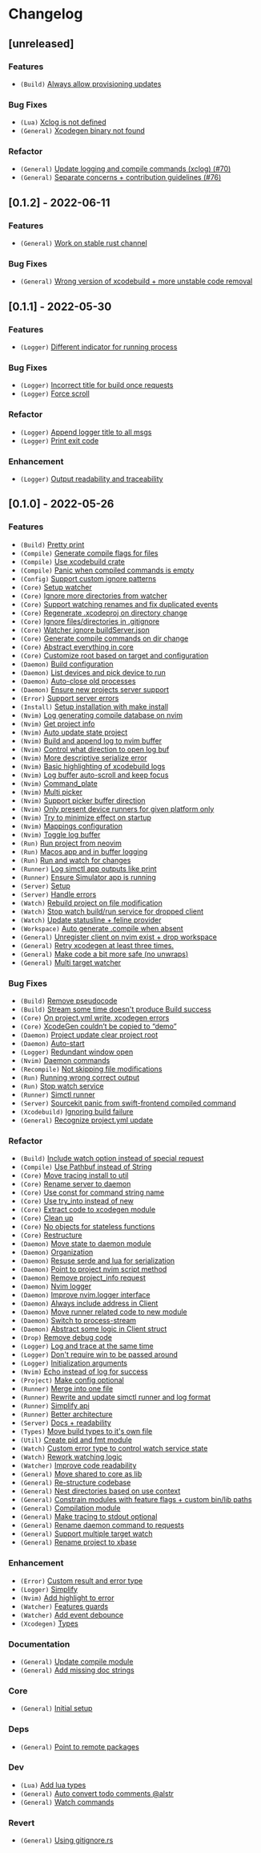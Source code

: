 # Changelog
## [unreleased]
### <!-- 0 -->Features
- `(Build)` <a href="https://github.com/tami5/xbase/commit/64f7591"> Always allow provisioning updates</a>
### <!-- 1 -->Bug Fixes
- `(Lua)` <a href="https://github.com/tami5/xbase/commit/7ff5e0d"> Xclog is not defined</a>
- `(General)` <a href="https://github.com/tami5/xbase/commit/9a13cc8"> Xcodegen binary not found</a>
### <!-- 2 -->Refactor
- `(General)` <a href="https://github.com/tami5/xbase/commit/26ffb32"> Update logging and compile commands (xclog) (#70)</a>
- `(General)` <a href="https://github.com/tami5/xbase/commit/3c53d44"> Separate concerns + contribution guidelines (#76)</a>

## [0.1.2] - 2022-06-11
### <!-- 0 -->Features
- `(General)` <a href="https://github.com/tami5/xbase/commit/b6432a8"> Work on stable rust channel</a>
### <!-- 1 -->Bug Fixes
- `(General)` <a href="https://github.com/tami5/xbase/commit/c9632fa"> Wrong version of xcodebuild + more unstable code removal</a>

## [0.1.1] - 2022-05-30
### <!-- 0 -->Features
- `(Logger)` <a href="https://github.com/tami5/xbase/commit/572f787"> Different indicator for running process</a>
### <!-- 1 -->Bug Fixes
- `(Logger)` <a href="https://github.com/tami5/xbase/commit/25a4e56"> Incorrect title for build once requests</a>
- `(Logger)` <a href="https://github.com/tami5/xbase/commit/4345ae4"> Force scroll</a>
### <!-- 2 -->Refactor
- `(Logger)` <a href="https://github.com/tami5/xbase/commit/f32fd6b"> Append logger title to all msgs</a>
- `(Logger)` <a href="https://github.com/tami5/xbase/commit/8f472b1"> Print exit code</a>
### <!-- 3 -->Enhancement
- `(Logger)` <a href="https://github.com/tami5/xbase/commit/c545b73"> Output readability and traceability</a>

## [0.1.0] - 2022-05-26
### <!-- 0 -->Features
- `(Build)` <a href="https://github.com/tami5/xbase/commit/611ef4d"> Pretty print</a>
- `(Compile)` <a href="https://github.com/tami5/xbase/commit/8855851"> Generate compile flags for files</a>
- `(Compile)` <a href="https://github.com/tami5/xbase/commit/96b44f4"> Use xcodebuild crate</a>
- `(Compile)` <a href="https://github.com/tami5/xbase/commit/8324260"> Panic when compiled commands is empty</a>
- `(Config)` <a href="https://github.com/tami5/xbase/commit/845d62c"> Support custom ignore patterns</a>
- `(Core)` <a href="https://github.com/tami5/xbase/commit/184723e"> Setup watcher</a>
- `(Core)` <a href="https://github.com/tami5/xbase/commit/7e83a55"> Ignore more directories from watcher</a>
- `(Core)` <a href="https://github.com/tami5/xbase/commit/03eece2"> Support watching renames and fix duplicated events</a>
- `(Core)` <a href="https://github.com/tami5/xbase/commit/f161028"> Regenerate .xcodeproj on directory change</a>
- `(Core)` <a href="https://github.com/tami5/xbase/commit/c0df81c"> Ignore files/directories in .gitignore</a>
- `(Core)` <a href="https://github.com/tami5/xbase/commit/1d0f012"> Watcher ignore buildServer.json</a>
- `(Core)` <a href="https://github.com/tami5/xbase/commit/8d7a704"> Generate compile commands on dir change</a>
- `(Core)` <a href="https://github.com/tami5/xbase/commit/b0362ee"> Abstract everything in core</a>
- `(Core)` <a href="https://github.com/tami5/xbase/commit/438cf5a"> Customize root based on target and configuration</a>
- `(Daemon)` <a href="https://github.com/tami5/xbase/commit/8798b62"> Build configuration</a>
- `(Daemon)` <a href="https://github.com/tami5/xbase/commit/45baa47"> List devices and pick device to run</a>
- `(Daemon)` <a href="https://github.com/tami5/xbase/commit/9288671"> Auto-close old processes</a>
- `(Daemon)` <a href="https://github.com/tami5/xbase/commit/38f14e4"> Ensure new projects server support</a>
- `(Error)` <a href="https://github.com/tami5/xbase/commit/0f54252"> Support server errors</a>
- `(Install)` <a href="https://github.com/tami5/xbase/commit/3d32fbb"> Setup installation with make install</a>
- `(Nvim)` <a href="https://github.com/tami5/xbase/commit/d5226d0"> Log generating compile database on nvim</a>
- `(Nvim)` <a href="https://github.com/tami5/xbase/commit/12336ff"> Get project info</a>
- `(Nvim)` <a href="https://github.com/tami5/xbase/commit/56c8326"> Auto update state project</a>
- `(Nvim)` <a href="https://github.com/tami5/xbase/commit/a9eede7"> Build and append log to nvim buffer</a>
- `(Nvim)` <a href="https://github.com/tami5/xbase/commit/a6d7251"> Control what direction to open log buf</a>
- `(Nvim)` <a href="https://github.com/tami5/xbase/commit/9b888d9"> More descriptive serialize error</a>
- `(Nvim)` <a href="https://github.com/tami5/xbase/commit/652ef19"> Basic highlighting of xcodebuild logs</a>
- `(Nvim)` <a href="https://github.com/tami5/xbase/commit/0e41b62"> Log buffer auto-scroll and keep focus</a>
- `(Nvim)` <a href="https://github.com/tami5/xbase/commit/21a9674"> Command_plate</a>
- `(Nvim)` <a href="https://github.com/tami5/xbase/commit/1f08a63"> Multi picker</a>
- `(Nvim)` <a href="https://github.com/tami5/xbase/commit/0dcd297"> Support picker buffer direction</a>
- `(Nvim)` <a href="https://github.com/tami5/xbase/commit/2487351"> Only present device runners for given platform only</a>
- `(Nvim)` <a href="https://github.com/tami5/xbase/commit/bf13348"> Try to minimize effect on startup</a>
- `(Nvim)` <a href="https://github.com/tami5/xbase/commit/85ebe86"> Mappings configuration</a>
- `(Nvim)` <a href="https://github.com/tami5/xbase/commit/8059b24"> Toggle log buffer</a>
- `(Run)` <a href="https://github.com/tami5/xbase/commit/a0531a3"> Run project from neovim</a>
- `(Run)` <a href="https://github.com/tami5/xbase/commit/de4feb1"> Macos app and in buffer logging</a>
- `(Run)` <a href="https://github.com/tami5/xbase/commit/a7ec630"> Run and watch for changes</a>
- `(Runner)` <a href="https://github.com/tami5/xbase/commit/78ea10e"> Log simctl app outputs like print</a>
- `(Runner)` <a href="https://github.com/tami5/xbase/commit/710f450"> Ensure Simulator app is running</a>
- `(Server)` <a href="https://github.com/tami5/xbase/commit/1834662"> Setup</a>
- `(Server)` <a href="https://github.com/tami5/xbase/commit/3f6428e"> Handle errors</a>
- `(Watch)` <a href="https://github.com/tami5/xbase/commit/2d1123e"> Rebuild project on file modification</a>
- `(Watch)` <a href="https://github.com/tami5/xbase/commit/10436b2"> Stop watch build/run service for dropped client</a>
- `(Watch)` <a href="https://github.com/tami5/xbase/commit/b8b74a1"> Update statusline + feline provider</a>
- `(Workspace)` <a href="https://github.com/tami5/xbase/commit/d256c49"> Auto generate .compile when absent</a>
- `(General)` <a href="https://github.com/tami5/xbase/commit/4543d31"> Unregister client on nvim exist + drop workspace</a>
- `(General)` <a href="https://github.com/tami5/xbase/commit/7822b4a"> Retry xcodegen at least three times.</a>
- `(General)` <a href="https://github.com/tami5/xbase/commit/b3bc94b"> Make code a bit more safe (no unwraps)</a>
- `(General)` <a href="https://github.com/tami5/xbase/commit/04ba828"> Multi target watcher</a>
### <!-- 1 -->Bug Fixes
- `(Build)` <a href="https://github.com/tami5/xbase/commit/31abafa"> Remove pseudocode</a>
- `(Build)` <a href="https://github.com/tami5/xbase/commit/7392cfa"> Stream some time doesn't produce Build success</a>
- `(Core)` <a href="https://github.com/tami5/xbase/commit/d9c0296"> On project.yml write, xcodegen errors</a>
- `(Core)` <a href="https://github.com/tami5/xbase/commit/65a5654"> XcodeGen couldn’t be copied to “demo”</a>
- `(Daemon)` <a href="https://github.com/tami5/xbase/commit/ef16dc4"> Project update clear project root</a>
- `(Daemon)` <a href="https://github.com/tami5/xbase/commit/737b7db"> Auto-start</a>
- `(Logger)` <a href="https://github.com/tami5/xbase/commit/e0235a7"> Redundant window open</a>
- `(Nvim)` <a href="https://github.com/tami5/xbase/commit/d8d4ef3"> Daemon commands</a>
- `(Recompile)` <a href="https://github.com/tami5/xbase/commit/4abadd6"> Not skipping file modifications</a>
- `(Run)` <a href="https://github.com/tami5/xbase/commit/a3a8edd"> Running wrong correct output</a>
- `(Run)` <a href="https://github.com/tami5/xbase/commit/a0014e0"> Stop watch service</a>
- `(Runner)` <a href="https://github.com/tami5/xbase/commit/0f26775"> Simctl runner</a>
- `(Server)` <a href="https://github.com/tami5/xbase/commit/697d99f"> Sourcekit panic from swift-frontend compiled command</a>
- `(Xcodebuild)` <a href="https://github.com/tami5/xbase/commit/a366584"> Ignoring build failure</a>
- `(General)` <a href="https://github.com/tami5/xbase/commit/9b53d44"> Recognize project.yml update</a>
### <!-- 2 -->Refactor
- `(Build)` <a href="https://github.com/tami5/xbase/commit/ccada27"> Include watch option instead of special request</a>
- `(Compile)` <a href="https://github.com/tami5/xbase/commit/ec35b61"> Use Pathbuf instead of String</a>
- `(Core)` <a href="https://github.com/tami5/xbase/commit/0c21e7b"> Move tracing install to util</a>
- `(Core)` <a href="https://github.com/tami5/xbase/commit/ad1fffd"> Rename server to daemon</a>
- `(Core)` <a href="https://github.com/tami5/xbase/commit/08d1aed"> Use const for command string name</a>
- `(Core)` <a href="https://github.com/tami5/xbase/commit/8694c47"> Use try_into instead of new</a>
- `(Core)` <a href="https://github.com/tami5/xbase/commit/a201b2e"> Extract code to xcodegen module</a>
- `(Core)` <a href="https://github.com/tami5/xbase/commit/48ad009"> Clean up</a>
- `(Core)` <a href="https://github.com/tami5/xbase/commit/3dd984b"> No objects for stateless functions</a>
- `(Core)` <a href="https://github.com/tami5/xbase/commit/1df0668"> Restructure</a>
- `(Daemon)` <a href="https://github.com/tami5/xbase/commit/96059c4"> Move state to daemon module</a>
- `(Daemon)` <a href="https://github.com/tami5/xbase/commit/be4b5ed"> Organization</a>
- `(Daemon)` <a href="https://github.com/tami5/xbase/commit/e1ac069"> Resuse serde and lua for serialization</a>
- `(Daemon)` <a href="https://github.com/tami5/xbase/commit/3835680"> Point to project nvim script method</a>
- `(Daemon)` <a href="https://github.com/tami5/xbase/commit/5b635da"> Remove project_info request</a>
- `(Daemon)` <a href="https://github.com/tami5/xbase/commit/7307641"> Nvim logger</a>
- `(Daemon)` <a href="https://github.com/tami5/xbase/commit/73cbaf2"> Improve nvim.logger interface</a>
- `(Daemon)` <a href="https://github.com/tami5/xbase/commit/1139fcc"> Always include address in Client</a>
- `(Daemon)` <a href="https://github.com/tami5/xbase/commit/b7a947a"> Move runner related code to new module</a>
- `(Daemon)` <a href="https://github.com/tami5/xbase/commit/15b4c1c"> Switch to process-stream</a>
- `(Daemon)` <a href="https://github.com/tami5/xbase/commit/6ee4138"> Abstract some logic in Client struct</a>
- `(Drop)` <a href="https://github.com/tami5/xbase/commit/4debb3b"> Remove debug code</a>
- `(Logger)` <a href="https://github.com/tami5/xbase/commit/fa52bf5"> Log and trace at the same time</a>
- `(Logger)` <a href="https://github.com/tami5/xbase/commit/0cc1e09"> Don't require win to be passed around</a>
- `(Logger)` <a href="https://github.com/tami5/xbase/commit/d6e9ffb"> Initialization arguments</a>
- `(Nvim)` <a href="https://github.com/tami5/xbase/commit/db76c64"> Echo instead of log for success</a>
- `(Project)` <a href="https://github.com/tami5/xbase/commit/61b955d"> Make config optional</a>
- `(Runner)` <a href="https://github.com/tami5/xbase/commit/9326c3b"> Merge into one file</a>
- `(Runner)` <a href="https://github.com/tami5/xbase/commit/295d8b1"> Rewrite and update simctl runner and log format</a>
- `(Runner)` <a href="https://github.com/tami5/xbase/commit/0313b76"> Simplify api</a>
- `(Runner)` <a href="https://github.com/tami5/xbase/commit/7245899"> Better architecture</a>
- `(Server)` <a href="https://github.com/tami5/xbase/commit/4aacd34"> Docs + readability</a>
- `(Types)` <a href="https://github.com/tami5/xbase/commit/e7915e8"> Move build types to it's own file</a>
- `(Util)` <a href="https://github.com/tami5/xbase/commit/5a4a79b"> Create pid and fmt module</a>
- `(Watch)` <a href="https://github.com/tami5/xbase/commit/79cfc15"> Custom error type to control watch service state</a>
- `(Watch)` <a href="https://github.com/tami5/xbase/commit/c3df803"> Rework watching logic</a>
- `(Watcher)` <a href="https://github.com/tami5/xbase/commit/b3972f7"> Improve code readability</a>
- `(General)` <a href="https://github.com/tami5/xbase/commit/970932c"> Move shared to core as lib</a>
- `(General)` <a href="https://github.com/tami5/xbase/commit/17612be"> Re-structure codebase</a>
- `(General)` <a href="https://github.com/tami5/xbase/commit/90755c8"> Nest directories based on use context</a>
- `(General)` <a href="https://github.com/tami5/xbase/commit/a5c42fa"> Constrain modules with feature flags + custom bin/lib paths</a>
- `(General)` <a href="https://github.com/tami5/xbase/commit/a00ac2e"> Compilation module</a>
- `(General)` <a href="https://github.com/tami5/xbase/commit/8dd319e"> Make tracing to stdout optional</a>
- `(General)` <a href="https://github.com/tami5/xbase/commit/7da58b6"> Rename daemon command to requests</a>
- `(General)` <a href="https://github.com/tami5/xbase/commit/8430976"> Support multiple target watch</a>
- `(General)` <a href="https://github.com/tami5/xbase/commit/33e2528"> Rename project to xbase</a>
### <!-- 3 -->Enhancement
- `(Error)` <a href="https://github.com/tami5/xbase/commit/b3f90e2"> Custom result and error type</a>
- `(Logger)` <a href="https://github.com/tami5/xbase/commit/78f587d"> Simplify</a>
- `(Nvim)` <a href="https://github.com/tami5/xbase/commit/8ca628e"> Add highlight to error</a>
- `(Watcher)` <a href="https://github.com/tami5/xbase/commit/af1a390"> Features guards</a>
- `(Watcher)` <a href="https://github.com/tami5/xbase/commit/18697f0"> Add event debounce</a>
- `(Xcodegen)` <a href="https://github.com/tami5/xbase/commit/2238bb6"> Types</a>
### Documentation
- `(General)` <a href="https://github.com/tami5/xbase/commit/7045049"> Update compile module</a>
- `(General)` <a href="https://github.com/tami5/xbase/commit/315f62d"> Add missing doc strings</a>
### Core
- `(General)` <a href="https://github.com/tami5/xbase/commit/87d36fd"> Initial setup</a>
### Deps
- `(General)` <a href="https://github.com/tami5/xbase/commit/8de6112"> Point to remote packages</a>
### Dev
- `(Lua)` <a href="https://github.com/tami5/xbase/commit/cc06934"> Add lua types</a>
- `(General)` <a href="https://github.com/tami5/xbase/commit/a87a4ff"> Auto convert todo comments @alstr</a>
- `(General)` <a href="https://github.com/tami5/xbase/commit/0b86ef7"> Watch commands</a>
### Revert
- `(General)` <a href="https://github.com/tami5/xbase/commit/5d382fe"> Using gitignore.rs</a>

